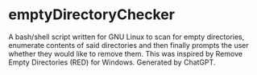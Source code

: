 # emptyDirectoryChecker
A bash/shell script written for GNU Linux to scan for empty directories, enumerate contents of said directories and then finally prompts the user whether they would like to remove them. This was inspired by Remove Empty Directories (RED) for Windows. Generated by ChatGPT.
